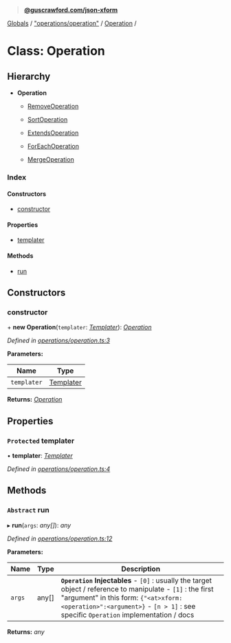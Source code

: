 > **[@guscrawford.com/json-xform](../README.md)**

[Globals](../globals.md) / ["operations/operation"](../modules/_operations_operation_.md) / [Operation](_operations_operation_.operation.md) /

# Class: Operation

## Hierarchy

* **Operation**

  * [RemoveOperation](_operations_remove_operation_.removeoperation.md)

  * [SortOperation](_operations_sort_operation_.sortoperation.md)

  * [ExtendsOperation](_operations_extends_operation_.extendsoperation.md)

  * [ForEachOperation](_operations_foreach_operation_.foreachoperation.md)

  * [MergeOperation](_operations_merge_operation_.mergeoperation.md)

### Index

#### Constructors

* [constructor](_operations_operation_.operation.md#constructor)

#### Properties

* [templater](_operations_operation_.operation.md#protected-templater)

#### Methods

* [run](_operations_operation_.operation.md#abstract-run)

## Constructors

###  constructor

\+ **new Operation**(`templater`: *[Templater](_templater_templater_.templater.md)*): *[Operation](_operations_operation_.operation.md)*

*Defined in [operations/operation.ts:3](https://github.com/guscrawford-com/json-xform/blob/ca23d54/src/operations/operation.ts#L3)*

**Parameters:**

Name | Type |
------ | ------ |
`templater` | [Templater](_templater_templater_.templater.md) |

**Returns:** *[Operation](_operations_operation_.operation.md)*

## Properties

### `Protected` templater

• **templater**: *[Templater](_templater_templater_.templater.md)*

*Defined in [operations/operation.ts:4](https://github.com/guscrawford-com/json-xform/blob/ca23d54/src/operations/operation.ts#L4)*

## Methods

### `Abstract` run

▸ **run**(`args`: *any[]*): *any*

*Defined in [operations/operation.ts:12](https://github.com/guscrawford-com/json-xform/blob/ca23d54/src/operations/operation.ts#L12)*

**Parameters:**

Name | Type | Description |
------ | ------ | ------ |
`args` | any[] | **`Operation` Injectables** - `[0]` : usually the target object / reference to manipulate - `[1]` : the first "argument" in this form: `{"<at>xform:<operation>":<argument>}` - `[n > 1]` : see specific `Operation` implementation / docs  |

**Returns:** *any*